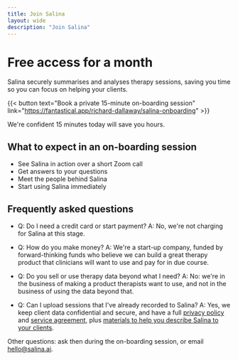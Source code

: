 ```yaml
---
title: Join Salina
layout: wide
description: "Join Salina"
---
```


# Free access for a month

Salina securely summarises and analyses therapy sessions,
saving you time so you can focus on helping your clients.

{{< button text="Book a private 15-minute on-boarding session" link="https://fantastical.app/richard-dallaway/salina-onboarding" >}}

We're confident 15 minutes today will save you hours.

## What to expect in an on-boarding session

- See Salina in action over a short Zoom call
- Get answers to your questions
- Meet the people behind Salina
- Start using Salina immediately

## Frequently asked questions

- Q: Do I need a credit card or start payment? A: No, we're not charging for Salina at this stage.

- Q: How do you make money? A: We're a start-up company, funded by forward-thinking funds who believe we can build a great therapy product that clinicians will want to use and pay for in due course. 

- Q: Do you sell or use therapy data beyond what I need? A: No: we're in the business of making a product therapists want to use, and not in the business of using the data beyond that. 

- Q: Can I upload sessions that I've already recorded to Salina? A: Yes, we keep client data confidential and secure, and have a full [privacy policy](/terms/privacy-therapist/) and [service agreement](/terms/service/), plus [materials to help you describe Salina to your clients](/terms/for-clients/).

Other questions: ask then during the on-boarding session, or email <hello@salina.ai>.


